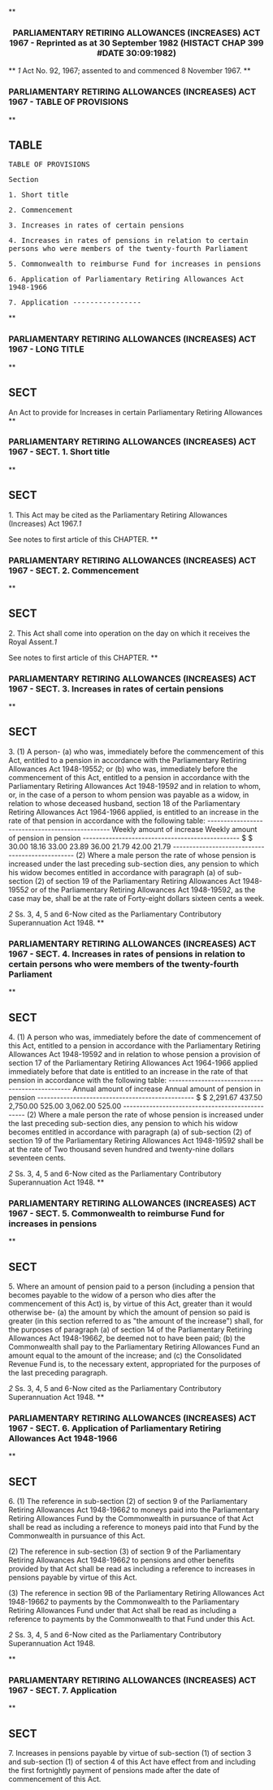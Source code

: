 **<b>

### <center><name>PARLIAMENTARY RETIRING ALLOWANCES (INCREASES) ACT 1967 - Reprinted as at 30 September 1982 (HISTACT CHAP 399 #DATE 30:09:1982) </name></center>
</b>** *1* Act No. 92, 1967; assented to and commenced 8 November 1967.<lf> <lf> </lf></lf>
**<b>

### <name>PARLIAMENTARY RETIRING ALLOWANCES (INCREASES) ACT 1967 - TABLE OF PROVISIONS </name>
</b>** 

## TABLE
<tables> <tt>                             TABLE  OF  PROVISIONS 

<lf> Section<lf> <p>  1\.         Short title<lf> <p>  2\.         Commencement<lf> <p>  3\.         Increases in rates of certain pensions<lf> <p>  4\.         Increases in rates of pensions in relation to certain persons who<lf>              were members of the twenty-fourth Parliament<lf> <p>  5\.         Commonwealth to reimburse Fund for increases in pensions<lf> <p>  6\.         Application of Parliamentary Retiring Allowances Act 1948-1966<lf> <p>  7\.         Application<lf>                                 ----------------<lf> <p><lf> </lf></p></lf></lf></p></lf></p></lf></p></lf></lf></p></lf></p></lf></p></lf></p></lf></lf>
</tt></tables>
**<b>

### <name>PARLIAMENTARY RETIRING ALLOWANCES (INCREASES) ACT 1967 - LONG TITLE </name>
</b>** 

## SECT
<sect>   An Act to provide for Increases in certain Parliamentary Retiring Allowances </sect>
**<b>

### <name>PARLIAMENTARY RETIRING ALLOWANCES (INCREASES) ACT 1967 - SECT. 1\. Short title </name>
</b>** 

## SECT
<sect>   1\. This Act may be cited as the Parliamentary Retiring Allowances (Increases) Act 1967.*1* 

<lf> See notes to first article of this CHAPTER. </lf>
</sect>
**<b>

### <name>PARLIAMENTARY RETIRING ALLOWANCES (INCREASES) ACT 1967 - SECT. 2\. Commencement </name>
</b>** 

## SECT
<sect>   2\. This Act shall come into operation on the day on which it receives the Royal Assent.*1* 

<lf> See notes to first article of this CHAPTER. </lf>
</sect>
**<b>

### <name>PARLIAMENTARY RETIRING ALLOWANCES (INCREASES) ACT 1967 - SECT. 3\. Increases in rates of certain pensions </name>
</b>** 

## SECT
<sect>   3\. (1) A person-<lf>   (a)  who was, immediately before the commencement of this Act, entitled to a pension in accordance with the Parliamentary Retiring Allowances Act 1948-1955*2*; or<lf>   (b)  who was, immediately before the commencement of this Act, entitled to a pension in accordance with the Parliamentary Retiring Allowances Act 1948-1959*2* and in relation to whom, or, in the case of a person to whom pension was payable as a widow, in relation to whose deceased husband, section 18 of the Parliamentary Retiring Allowances Act 1964-1966 applied,<lf> is entitled to an increase in the rate of that pension in accordance with the following table:<lf>                 ------------------------------------------------ Weekly amount of increase                  Weekly amount of pension             in pension ------------------------------------------------                  $ $ 30.00 18.16 33.00 23.89                  36.00 21.79                  42.00 21.79 ------------------------------------------------   (2) Where a male person the rate of whose pension is increased under the last preceding sub-section dies, any pension to which his widow becomes entitled in accordance with paragraph (a) of sub-section (2) of section 19 of the Parliamentary Retiring Allowances Act 1948-1955*2* or of the Parliamentary Retiring Allowances Act 1948-1959*2*, as the case may be, shall be at the rate of Forty-eight dollars sixteen cents a week. 

<lf> *2* Ss. 3, 4, 5 and 6-Now cited as the Parliamentary Contributory Superannuation Act 1948.<lf> <lf> </lf></lf></lf>
</lf></lf></lf></lf></sect>
**<b>

### <name>PARLIAMENTARY RETIRING ALLOWANCES (INCREASES) ACT 1967 - SECT. 4\. Increases in rates of pensions in relation to certain persons who were members of the twenty-fourth Parliament </name>
</b>** 

## SECT
<sect>   4\. (1) A person who was, immediately before the date of commencement of this Act, entitled to a pension in accordance with the Parliamentary Retiring Allowances Act 1948-1959*2* and in relation to whose pension a provision of section 17 of the Parliamentary Retiring Allowances Act 1964-1966 applied immediately before that date is entitled to an increase in the rate of that pension in accordance with the following table:<lf>                 ------------------------------------------------ Annual amount of increase                  Annual amount of pension             in pension ------------------------------------------------                  $ $ 2,291.67 437.50 2,750.00 525.00                  3,062.00 525.00 ------------------------------------------------   (2) Where a male person the rate of whose pension is increased under the last preceding sub-section dies, any pension to which his widow becomes entitled in accordance with paragraph (a) of sub-section (2) of section 19 of the Parliamentary Retiring Allowances Act 1948-1959*2* shall be at the rate of Two thousand seven hundred and twenty-nine dollars seventeen cents. 

<lf> *2* Ss. 3, 4, 5 and 6-Now cited as the Parliamentary Contributory Superannuation Act 1948.<lf> <lf> </lf></lf></lf>
</lf></sect>
**<b>

### <name>PARLIAMENTARY RETIRING ALLOWANCES (INCREASES) ACT 1967 - SECT. 5\. Commonwealth to reimburse Fund for increases in pensions </name>
</b>** 

## SECT
<sect>   5\. Where an amount of pension paid to a person (including a pension that becomes payable to the widow of a person who dies after the commencement of this Act) is, by virtue of this Act, greater than it would otherwise be-<lf>   (a)  the amount by which the amount of pension so paid is greater (in this section referred to as "the amount of the increase") shall, for the purposes of paragraph (a) of section 14 of the Parliamentary Retiring Allowances Act 1948-1966*2*, be deemed not to have been paid;<lf>   (b)  the Commonwealth shall pay to the Parliamentary Retiring Allowances Fund an amount equal to the amount of the increase; and<lf>   (c)  the Consolidated Revenue Fund is, to the necessary extent, appropriated for the purposes of the last preceding paragraph. 

<lf> *2* Ss. 3, 4, 5 and 6-Now cited as the Parliamentary Contributory Superannuation Act 1948.<lf> <lf> </lf></lf></lf>
</lf></lf></lf></sect>
**<b>

### <name>PARLIAMENTARY RETIRING ALLOWANCES (INCREASES) ACT 1967 - SECT. 6\. Application of Parliamentary Retiring Allowances Act 1948-1966 </name>
</b>** 

## SECT
<sect>   6\. (1) The reference in sub-section (2) of section 9 of the Parliamentary Retiring Allowances Act 1948-1966*2* to moneys paid into the Parliamentary Retiring Allowances Fund by the Commonwealth in pursuance of that Act shall be read as including a reference to moneys paid into that Fund by the Commonwealth in pursuance of this Act. 

<lf>   (2) The reference in sub-section (3) of section 9 of the Parliamentary Retiring Allowances Act 1948-1966*2* to pensions and other benefits provided by that Act shall be read as including a reference to increases in pensions payable by virtue of this Act. <p><lf>   (3) The reference in section 9B of the Parliamentary Retiring Allowances Act 1948-1966*2* to payments by the Commonwealth to the Parliamentary Retiring Allowances Fund under that Act shall be read as including a reference to payments by the Commonwealth to that Fund under this Act. <p><lf> *2* Ss. 3, 4, 5 and 6-Now cited as the Parliamentary Contributory Superannuation Act 1948.<lf> <lf> </lf></lf></lf></p></lf></p></lf>
</sect>
**<b>

### <name>PARLIAMENTARY RETIRING ALLOWANCES (INCREASES) ACT 1967 - SECT. 7\. Application </name>
</b>** 

## SECT
<sect>   7\. Increases in pensions payable by virtue of sub-section (1) of section 3 and sub-section (1) of section 4 of this Act have effect from and including the first fortnightly payment of pensions made after the date of commencement of this Act. 

<lf> </lf>
</sect>
